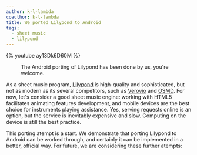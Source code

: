 ```yaml
---
author: k-l-lambda
coauthor: k-l-lambda
title: We ported Lilypond to Android
tags:
  - sheet music
  - lilypond
---
```



{% youtube ay13Dk6D60M %}
<figure>
<figcaption>The Android porting of Lilypond has been done by us, you're welcome.</figcaption>
</figure>


As a sheet music program, [Lilypond](https://lilypond.org/) is high-quality and sophisticated, but not as modern as its several competitors,
such as [Verovio](https://www.verovio.org/index.xhtml) and [OSMD](https://opensheetmusicdisplay.org/).
For now, let's consider a good sheet music engine:
working with HTML5 facilitates animating features development, and mobile devices are the best choice for instruments playing assistance.
Yes, serving requests online is an option, but the service is inevitably expensive and slow.
Computing on the device is still the best practice.

This porting atempt is a start. We demonstrate that porting Lilypond to Android can be worked through,
and certainly it can be implemented in a better, official way.
For future, we are considering these further atempts:
